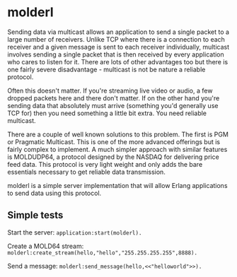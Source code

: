 molderl
=======

Sending data via multicast allows an application to send a single packet to a large number of receivers. Unlike TCP where there is a connection to each receiver and a given message is sent to each receiver individually, multicast involves sending a single packet that is then received by every application who cares to listen for it. There are lots of other advantages too but there is one fairly severe disadvantage - multicast is not be nature a reliable protocol.

Often this doesn't matter. If you're streaming live video or audio, a few dropped packets here and there don't matter. If on the other hand you're sending data that absolutely must arrive (something you'd generally use TCP for) then you need something a little bit extra. You need reliable multicast.

There are a couple of well known solutions to this problem. The first is PGM or Pragmatic Multicast. This is one of the more advanced offerings but is fairly complex to implement. A much simpler approach with similar features is MOLDUDP64, a protocol designed by the NASDAQ for delivering price feed data. This protocol is very light weight and only adds the bare essentials necessary to get reliable data transmission.

molderl is a simple server implementation that will allow Erlang applications to send data using this protocol.


## Simple tests

Start the server: `application:start(molderl).`

Create a MOLD64 stream: `molderl:create_stream(hello,"hello","255.255.255.255",8888).`

Send a message: `molderl:send_message(hello,<<"helloworld">>).`
